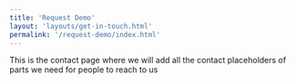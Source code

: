 ```yaml
---
title: 'Request Demo'
layout: 'layouts/get-in-touch.html'
permalink: '/request-demo/index.html'
---
```


This is the contact page where we will add all the contact placeholders of parts we need for people to reach to us

